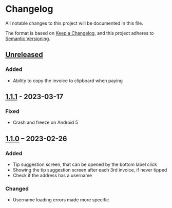 # Changelog

All notable changes to this project will be documented in this file.

The format is based on [Keep a Changelog](https://keepachangelog.com/en/1.0.0/),
and this project adheres to [Semantic Versioning](https://semver.org/spec/v2.0.0.html).

## [Unreleased]

### Added
- Ability to copy the invoice to clipboard when paying

## [1.1.1] - 2023-03-17

### Fixed
- Crash and freeze on Android 5

## [1.1.0] – 2023-02-26

### Added
- Tip suggestion screen, that can be opened by the bottom label click
- Showing the tip suggestion screen after each 3rd invoice, if never tipped
- Check if the address has a username

### Changed
- Username loading errors made more specific

[Unreleased]: https://github.com/Radiokot/ln-addr-to-invoice/compare/1.1.1(3)...HEAD
[1.1.0]: https://github.com/Radiokot/ln-addr-to-invoice/compare/1.0.0(1)...1.1.0(2)
[1.1.1]: https://github.com/Radiokot/ln-addr-to-invoice/compare/1.1.0(2)...1.1.1(3)
